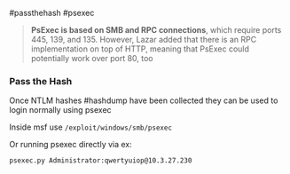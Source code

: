 #passthehash
#psexec 

>**PsExec is based on SMB and RPC connections**, which require ports 445, 139, and 135. However, Lazar added that there is an RPC implementation on top of HTTP, meaning that PsExec could potentially work over port 80, too
### Pass the Hash

Once NTLM hashes #hashdump have been collected they can be used to login normally using psexec

Inside msf use `/exploit/windows/smb/psexec`

Or running psexec directly via ex:
```
psexec.py Administrator:qwertyuiop@10.3.27.230

```

